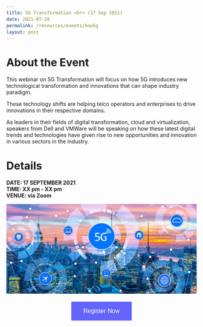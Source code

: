 ```yaml
---
title: 5G Transformation <br> (17 Sep 2021)
date: 2021-07-29
permalink: /resources/events/how5g
layout: post
---
```

# About the Event

This webinar on 5G Transformation  will focus on how 5G introduces new technological transformation and innovations that can shape industry paradigm.

These technology shifts are helping telco operators and enterprises to drive  innovations in their respective domains. 

As leaders in their fields of digital transformation, cloud and virtualization, speakers from Dell and VMWare will be speaking on how these latest digital trends and technologies have given rise to new opportunities and innovation in various sectors in the industry.

# Details
**DATE: 17 SEPTEMBER 2021 <br> 
TIME: XX pm - XX pm <br> 
VENUE: via Zoom**

![Alt text for image on Isomer site](/images/5G%20Network%20and%20Buildings.png)


<style>
#register {
  background-color: #0000ff;
  border: none;
  color: white;
  padding: 16px 32px;
  text-align: center;
  font-size: 16px;
  margin: 4px 2px;
  opacity: 0.6;
  transition: 0.3s;
  display: inline-block;
  text-decoration: none;
  cursor: pointer;
}
</style>

<center><a href="https://industry.sp.edu.sg/5g-aiot/" target='blank'><button class="btn" id="register">Register Now</button></a></center>